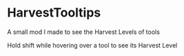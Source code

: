 # HarvestTooltips
A small mod I made to see the Harvest Levels of tools

Hold shift while hovering over a tool to see its Harvest Level
